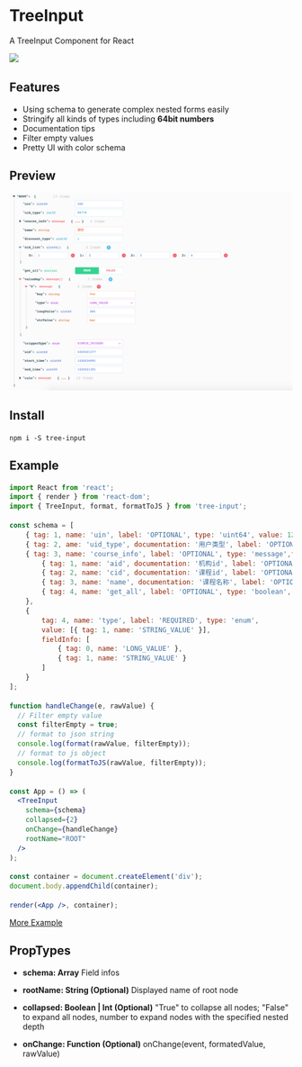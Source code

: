 # TreeInput
A TreeInput Component for React

![](https://travis-ci.org/HuQingyang/TreeInput.svg?branch=master)

## Features
* Using schema to generate complex nested forms easily
* Stringify all kinds of types including **64bit numbers**
* Documentation tips
* Filter empty values
* Pretty UI with color schema

## Preview
![Preview](preview.png)

## Install
`npm i -S tree-input`

## Example
```jsx harmony
import React from 'react';
import { render } from 'react-dom';
import { TreeInput, format, formatToJS } from 'tree-input';

const schema = [
    { tag: 1, name: 'uin', label: 'OPTIONAL', type: 'uint64', value: 12345678987654 },
    { tag: 2, ame: 'uid_type', documentation: '用户类型', label: 'OPTIONAL', type: 'int32' },
    { tag: 3, name: 'course_info', label: 'OPTIONAL', type: 'message',fieldInfo: [
        { tag: 1, name: 'aid', documentation: '机构id', label: 'OPTIONAL', type: 'int32' },
        { tag: 2, name: 'cid', documentation: '课程id', label: 'OPTIONAL', type: 'uint32' },
        { tag: 3, name: 'name', documentation: '课程名称', label: 'OPTIONAL', type: 'string' },
        { tag: 4, name: 'get_all', label: 'OPTIONAL', type: 'boolean', value: false }]
    },
    {
        tag: 4, name: 'type', label: 'REQUIRED', type: 'enum',
        value: [{ tag: 1, name: 'STRING_VALUE' }],
        fieldInfo: [
            { tag: 0, name: 'LONG_VALUE' },
            { tag: 1, name: 'STRING_VALUE' }
        ]
    }
];

function handleChange(e, rawValue) {
  // Filter empty value
  const filterEmpty = true;
  // format to json string
  console.log(format(rawValue, filterEmpty));
  // format to js object
  console.log(formatToJS(rawValue, filterEmpty));
}

const App = () => (
  <TreeInput
    schema={schema}
    collapsed={2}
    onChange={handleChange}
    rootName="ROOT"
  />
);

const container = document.createElement('div');
document.body.appendChild(container);

render(<App />, container);
```
[More Example](example/src/index.js)

## PropTypes
* **schema: Array** Field infos  

* **rootName: String (Optional)** Displayed name of root node  

* **collapsed: Boolean | Int (Optional)** "True" to collapse all nodes; "False" to expand all nodes, number to expand nodes with the specified nested depth  

* **onChange: Function (Optional)** onChange(event, formatedValue, rawValue)  
